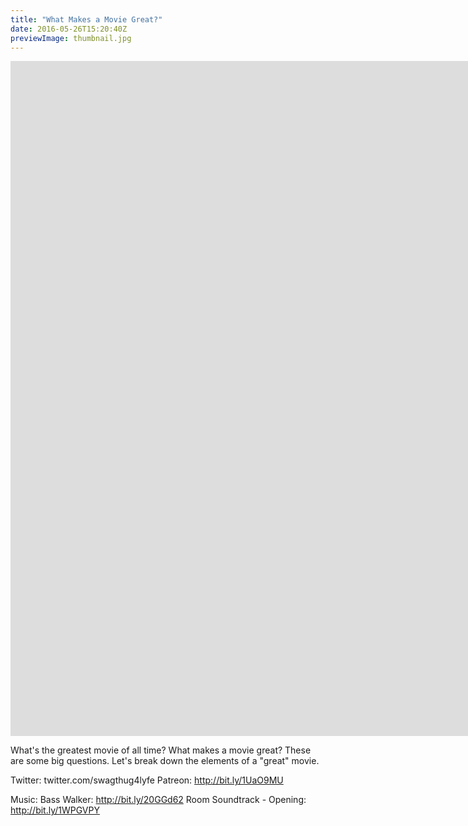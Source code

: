 ```yaml
---
title: "What Makes a Movie Great?"
date: 2016-05-26T15:20:40Z
previewImage: thumbnail.jpg
---
```


<iframe width="1920" height="1080" src="https://www.youtube.com/embed/dnoJ_qQqAwg" frameborder="0" allow="accelerometer; autoplay; clipboard-write; encrypted-media; gyroscope; picture-in-picture" allowfullscreen></iframe>

What's the greatest movie of all time? What makes a movie great? These are some big questions. Let's break down the elements of a "great" movie.

Twitter: twitter.com/swagthug4lyfe
Patreon: http://bit.ly/1UaO9MU

Music:
Bass Walker: http://bit.ly/20GGd62
Room Soundtrack - Opening: http://bit.ly/1WPGVPY